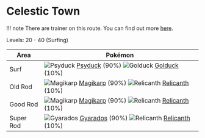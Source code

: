 # Celestic Town

!!! note
    There are trainer on this route. You can find out more [here](/trainer_changes/celestic_town/).

Levels: 20 - 40 (Surfing)

Area       | Pokémon
---        | ---
Surf       | ![][054]  [Psyduck] (90%) ![][055]  [Golduck] (10%)
Old Rod    | ![][129]  [Magikarp] (90%) ![][369]  [Relicanth] (10%)
Good Rod   | ![][129]  [Magikarp] (90%) ![][369]  [Relicanth] (10%)
Super Rod  | ![][130]  [Gyarados] (90%) ![][369]  [Relicanth] (10%)


[054]: https://raw.githubusercontent.com/PokeAPI/sprites/master/sprites/pokemon/54.png "Psyduck"
[055]: https://raw.githubusercontent.com/PokeAPI/sprites/master/sprites/pokemon/55.png "Golduck"
[129]: https://raw.githubusercontent.com/PokeAPI/sprites/master/sprites/pokemon/129.png "Magikarp"
[130]: https://raw.githubusercontent.com/PokeAPI/sprites/master/sprites/pokemon/130.png "Gyarados"
[369]: https://raw.githubusercontent.com/PokeAPI/sprites/master/sprites/pokemon/369.png "Relicanth"
[Psyduck]: /pokemon_changes/054/
[Golduck]: /pokemon_changes/055/
[Magikarp]: /pokemon_changes/129/
[Gyarados]: /pokemon_changes/130/
[Relicanth]: /pokemon_changes/369/
